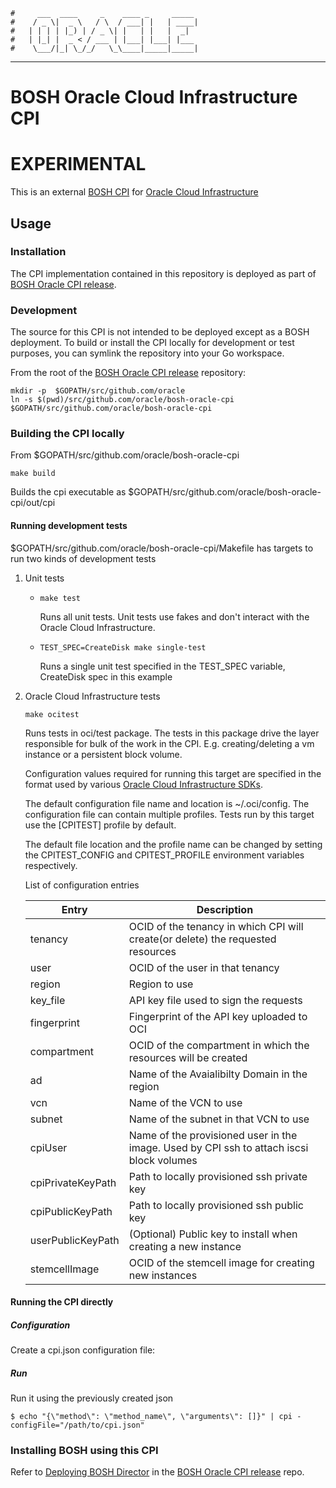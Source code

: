     #     ___  ____     _    ____ _     _____
    #    / _ \|  _ \   / \  / ___| |   | ____|
    #   | | | | |_) | / _ \| |   | |   |  _|
    #   | |_| |  _ < / ___ | |___| |___| |___
    #    \___/|_| \_/_/   \_\____|_____|_____|
***

# BOSH Oracle Cloud Infrastructure CPI

# EXPERIMENTAL

This is an external [BOSH CPI](http://bosh.io/docs/bosh-components.html#cpi) for [Oracle Cloud Infrastructure](https://cloud.oracle.com/cloud-infrastructure)

## Usage

### Installation
The CPI implementation contained in this repository is deployed as part of  [BOSH Oracle CPI release](https://github.com/oracle/bosh-oracle-cpi-release). 

### Development

The source for this CPI is not intended to be deployed except as a BOSH deployment. 
To build or install the CPI locally for development or test purposes, you can symlink the repository into your Go workspace.

From the root of the [BOSH Oracle CPI release](https://github.com/oracle/bosh-oracle-cpi-release) repository:

```
mkdir -p  $GOPATH/src/github.com/oracle
ln -s $(pwd)/src/github.com/oracle/bosh-oracle-cpi $GOPATH/src/github.com/oracle/bosh-oracle-cpi
```

### Building the CPI locally

From $GOPATH/src/github.com/oracle/bosh-oracle-cpi

```
make build
```
Builds the cpi executable as $GOPATH/src/github.com/oracle/bosh-oracle-cpi/out/cpi

#### Running development tests

$GOPATH/src/github.com/oracle/bosh-oracle-cpi/Makefile has targets to run two kinds of development tests

1. Unit tests 

    * ``make test``

        Runs all unit tests. Unit tests use fakes and don't interact with the Oracle Cloud Infrastructure.
    
    * ``TEST_SPEC=CreateDisk make single-test``
    
        Runs a single unit test specified in the TEST_SPEC variable, CreateDisk spec in this example
    
2. Oracle Cloud Infrastructure tests

    ``make ocitest``

    Runs tests in oci/test package. The tests in this package drive the layer responsible for bulk of the work in the CPI. E.g. creating/deleting  a vm instance  or a persistent block volume.
    
    Configuration values required for running this target are specified in the format used by various [Oracle Cloud Infrastructure SDKs](https://docs.us-phoenix-1.oraclecloud.com/Content/API/Concepts/sdkconfig.htm).

    The default configuration file name and location is ~/.oci/config.  The configuration file can contain multiple profiles. Tests run by this target
    use the [CPITEST] profile by default.

    The default file location and the profile name can be changed by
    setting the CPITEST_CONFIG and CPITEST_PROFILE environment variables respectively.

    List of configuration entries 

    | Entry         | Description
    | ------------- |-------------
    | tenancy       | OCID of the tenancy in which CPI will create(or delete) the requested resources
    | user          | OCID of the user in that tenancy 
    | region        | Region to use
    | key_file      | API key file used to sign the requests 
    | fingerprint   | Fingerprint of the API key uploaded to OCI
    | compartment   | OCID of the compartment in which the resources will be created
    | ad            | Name of the Avaialibilty Domain in the region
    | vcn           | Name of the VCN to use
    | subnet        | Name of the subnet in that VCN to use
    | cpiUser       | Name of the provisioned user in the image. Used by CPI ssh to attach iscsi block volumes
    | cpiPrivateKeyPath | Path to locally provisioned ssh private key
    | cpiPublicKeyPath | Path to locally provisioned ssh public key
    | userPublicKeyPath | (Optional) Public key to install when creating a new instance
    | stemcellImage | OCID of the stemcell image for creating new instances



#### Running the CPI directly

##### Configuration

Create a cpi.json configuration file:

##### Run
Run it using the previously created json
```
$ echo "{\"method\": \"method_name\", \"arguments\": []}" | cpi -configFile="/path/to/cpi.json"
```
### Installing BOSH using this CPI

Refer to [Deploying BOSH Director](https://github.com/oracle/bosh-oracle-cpi-release/tree/master/bosh-deployment) in the [BOSH Oracle CPI release](https://github.com/oracle/bosh-oracle-cpi-release) repo. 
